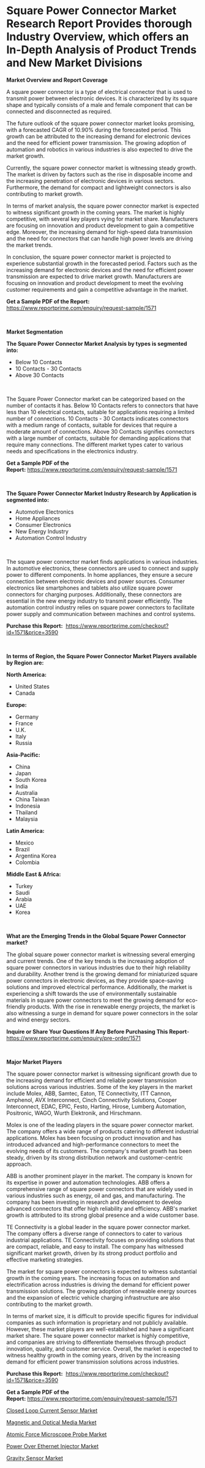 <p><h1>Square Power Connector Market Research Report Provides thorough Industry Overview, which offers an In-Depth Analysis of Product Trends and New Market Divisions</h1></p><p><strong>Market Overview and Report Coverage</strong></p>
<p><p>A square power connector is a type of electrical connector that is used to transmit power between electronic devices. It is characterized by its square shape and typically consists of a male and female component that can be connected and disconnected as required.</p><p>The future outlook of the square power connector market looks promising, with a forecasted CAGR of 10.90% during the forecasted period. This growth can be attributed to the increasing demand for electronic devices and the need for efficient power transmission. The growing adoption of automation and robotics in various industries is also expected to drive the market growth.</p><p>Currently, the square power connector market is witnessing steady growth. The market is driven by factors such as the rise in disposable income and the increasing penetration of electronic devices in various sectors. Furthermore, the demand for compact and lightweight connectors is also contributing to market growth.</p><p>In terms of market analysis, the square power connector market is expected to witness significant growth in the coming years. The market is highly competitive, with several key players vying for market share. Manufacturers are focusing on innovation and product development to gain a competitive edge. Moreover, the increasing demand for high-speed data transmission and the need for connectors that can handle high power levels are driving the market trends.</p><p>In conclusion, the square power connector market is projected to experience substantial growth in the forecasted period. Factors such as the increasing demand for electronic devices and the need for efficient power transmission are expected to drive market growth. Manufacturers are focusing on innovation and product development to meet the evolving customer requirements and gain a competitive advantage in the market.</p></p>
<p><strong>Get a Sample PDF of the Report:</strong> <a href="https://www.reportprime.com/enquiry/request-sample/1571">https://www.reportprime.com/enquiry/request-sample/1571</a></p>
<p>&nbsp;</p>
<p><strong>Market Segmentation</strong></p>
<p><strong>The Square Power Connector Market Analysis by types is segmented into:</strong></p>
<p><ul><li>Below 10 Contacts</li><li>10 Contacts - 30 Contacts</li><li>Above 30 Contacts</li></ul></p>
<p>&nbsp;</p>
<p><p>The Square Power Connector market can be categorized based on the number of contacts it has. Below 10 Contacts refers to connectors that have less than 10 electrical contacts, suitable for applications requiring a limited number of connections. 10 Contacts - 30 Contacts indicates connectors with a medium range of contacts, suitable for devices that require a moderate amount of connections. Above 30 Contacts signifies connectors with a large number of contacts, suitable for demanding applications that require many connections. The different market types cater to various needs and specifications in the electronics industry.</p></p>
<p><strong>Get a Sample PDF of the Report:</strong>&nbsp;<a href="https://www.reportprime.com/enquiry/request-sample/1571">https://www.reportprime.com/enquiry/request-sample/1571</a></p>
<p>&nbsp;</p>
<p><strong>The Square Power Connector Market Industry Research by Application is segmented into:</strong></p>
<p><ul><li>Automotive Electronics</li><li>Home Appliances</li><li>Consumer Electronics</li><li>New Energy Industry</li><li>Automation Control Industry</li></ul></p>
<p>&nbsp;</p>
<p><p>The square power connector market finds applications in various industries. In automotive electronics, these connectors are used to connect and supply power to different components. In home appliances, they ensure a secure connection between electronic devices and power sources. Consumer electronics like smartphones and tablets also utilize square power connectors for charging purposes. Additionally, these connectors are essential in the new energy industry to transmit power efficiently. The automation control industry relies on square power connectors to facilitate power supply and communication between machines and control systems.</p></p>
<p><strong>Purchase this Report:</strong>&nbsp; <a href="https://www.reportprime.com/checkout?id=1571&price=3590">https://www.reportprime.com/checkout?id=1571&price=3590</a></p>
<p>&nbsp;</p>
<p><strong>In terms of Region, the Square Power Connector Market Players available by Region are:</strong></p>
<p>
    <p> <strong> North America: </strong>
        <ul>
            <li>United States</li>
            <li>Canada</li>
        </ul>
        </p> 
    <p> <strong> Europe: </strong>
        <ul>
            <li>Germany</li>
            <li>France</li>
            <li>U.K.</li>
            <li>Italy</li>
            <li>Russia</li>
        </ul>
        </p> 
    <p> <strong> Asia-Pacific: </strong>
        <ul>
            <li>China</li>
            <li>Japan</li>
            <li>South Korea</li>
            <li>India</li>
            <li>Australia</li>
            <li>China Taiwan</li>
            <li>Indonesia</li>
            <li>Thailand</li>
            <li>Malaysia</li>
        </ul>
        </p> 
    <p> <strong> Latin America: </strong>
        <ul>
            <li>Mexico</li>
            <li>Brazil</li>
            <li>Argentina Korea</li>
            <li>Colombia</li>
        </ul>
        </p> 
    <p> <strong> Middle East & Africa: </strong>
        <ul>
            <li>Turkey</li>
            <li>Saudi</li>
            <li>Arabia</li>
            <li>UAE</li>
            <li>Korea</li>
        </ul>
    </p>
    </p>
<p>&nbsp;</p>
<p><strong>What are the Emerging Trends in the Global Square Power Connector market?</strong></p>
<p><p>The global square power connector market is witnessing several emerging and current trends. One of the key trends is the increasing adoption of square power connectors in various industries due to their high reliability and durability. Another trend is the growing demand for miniaturized square power connectors in electronic devices, as they provide space-saving solutions and improved electrical performance. Additionally, the market is experiencing a shift towards the use of environmentally sustainable materials in square power connectors to meet the growing demand for eco-friendly products. With the rise in renewable energy projects, the market is also witnessing a surge in demand for square power connectors in the solar and wind energy sectors.</p></p>
<p><strong>Inquire or Share Your Questions If Any Before Purchasing This Report</strong>- <a href="https://www.reportprime.com/enquiry/pre-order/1571">https://www.reportprime.com/enquiry/pre-order/1571</a></p>
<p>&nbsp;</p>
<p><strong>Major Market Players</strong></p>
<p><p>The square power connector market is witnessing significant growth due to the increasing demand for efficient and reliable power transmission solutions across various industries. Some of the key players in the market include Molex, ABB, Samtec, Eaton, TE Connectivity, ITT Cannon, Amphenol, AVX Interconnect, Cinch Connectivity Solutions, Cooper Interconnect, EDAC, EPIC, Festo, Harting, Hirose, Lumberg Automation, Positronic, WAGO, Wurth Elektronik, and Hirschmann.</p><p>Molex is one of the leading players in the square power connector market. The company offers a wide range of products catering to different industrial applications. Molex has been focusing on product innovation and has introduced advanced and high-performance connectors to meet the evolving needs of its customers. The company's market growth has been steady, driven by its strong distribution network and customer-centric approach.</p><p>ABB is another prominent player in the market. The company is known for its expertise in power and automation technologies. ABB offers a comprehensive range of square power connectors that are widely used in various industries such as energy, oil and gas, and manufacturing. The company has been investing in research and development to develop advanced connectors that offer high reliability and efficiency. ABB's market growth is attributed to its strong global presence and a wide customer base.</p><p>TE Connectivity is a global leader in the square power connector market. The company offers a diverse range of connectors to cater to various industrial applications. TE Connectivity focuses on providing solutions that are compact, reliable, and easy to install. The company has witnessed significant market growth, driven by its strong product portfolio and effective marketing strategies.</p><p>The market for square power connectors is expected to witness substantial growth in the coming years. The increasing focus on automation and electrification across industries is driving the demand for efficient power transmission solutions. The growing adoption of renewable energy sources and the expansion of electric vehicle charging infrastructure are also contributing to the market growth.</p><p>In terms of market size, it is difficult to provide specific figures for individual companies as such information is proprietary and not publicly available. However, these market players are well-established and have a significant market share. The square power connector market is highly competitive, and companies are striving to differentiate themselves through product innovation, quality, and customer service. Overall, the market is expected to witness healthy growth in the coming years, driven by the increasing demand for efficient power transmission solutions across industries.</p></p>
<p><strong>Purchase this Report:</strong>&nbsp;&nbsp;<a href="https://www.reportprime.com/checkout?id=1571&price=3590">https://www.reportprime.com/checkout?id=1571&price=3590</a></p>
<p></p>
<p><strong>Get a Sample PDF of the Report:</strong>&nbsp;<a href="https://www.reportprime.com/enquiry/request-sample/1571">https://www.reportprime.com/enquiry/request-sample/1571</a></p>
<p><p><a href="https://github.com/changoleonlaverguenzanoexiste/Market-Research-Report-List-1/blob/main/closed-loop-current-sensor-market.md">Closed Loop Current Sensor Market</a></p><p><a href="https://github.com/irfadac/Market-Research-Report-List-1/blob/main/magnetic-and-optical-media-market.md">Magnetic and Optical Media Market</a></p><p><a href="https://github.com/guneycigdem35/Market-Research-Report-List-1/blob/main/atomic-force-microscope-probe-market.md">Atomic Force Microscope Probe Market</a></p><p><a href="https://github.com/mharielmesa/Market-Research-Report-List-1/blob/main/power-over-ethernet-injector-market.md">Power Over Ethernet Injector Market</a></p><p><a href="https://github.com/yoshih12/Market-Research-Report-List-1/blob/main/gravity-sensor-market.md">Gravity Sensor Market</a></p></p>